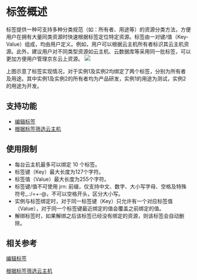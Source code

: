# 标签概述

标签提供一种可支持多种分类规范（如：所有者、用途等）的资源分类方法，方便用户在拥有大量同类资源时快速根据标签定位特定资源。标签由一对键/值（Key-Value）组成，均由用户定义。例如，用户可以根据云主机所有者标识其云主机资源。此外，建议用户对不同类型资源如云主机、云数据库等采用同一批标签，可以更加方便用户管理京东云上资源。
![](../../../../../image/vm/tagoverview.png)

上图示意了标签实现情况，对于实例1及实例2均绑定了两个标签，分别为所有者及用途。其中实例1及实例2的所有者均为产品研发，实例1的用途为测试，实例2的用途为开发。

## 支持功能

* [编辑标签](Edit-Tag.md)
* [根据标签筛选云主机](Filter-by-Tag.md)


## 使用限制

* 每台云主机最多可以绑定 10 个标签。
* 标签键（Key）最大长度为127个字符。
* 标签值（Value）最大长度为255个字符。
* 标签键/值不可使用 jrn: 前缀，仅支持中文、数字、大小写字母、空格及特殊符号_.:/=+-@，不可以空格开头，区分大小写。
* 实例与标签绑定时，对于同一标签键（Key）只允许有一个对应标签值（Value），对于同一个标签键最近绑定的值会覆盖之前绑定的值。
* 解绑标签时，如果解绑之后该标签已经没有绑定的资源，则该标签会自动删除。

## 相关参考

[编辑标签](Edit-Tag.md)

[根据标签筛选云主机](Filter-by-Tag.md)

